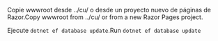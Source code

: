 <span data-ttu-id="8a0e2-101">Copie wwwroot desde ../cu/ o desde un proyecto nuevo de páginas de Razor.</span><span class="sxs-lookup"><span data-stu-id="8a0e2-101">Copy wwwroot from ../cu/ or from a new Razor Pages project.</span></span>

<span data-ttu-id="8a0e2-102">Ejecute `dotnet ef database update`.</span><span class="sxs-lookup"><span data-stu-id="8a0e2-102">Run `dotnet ef database update`</span></span>
